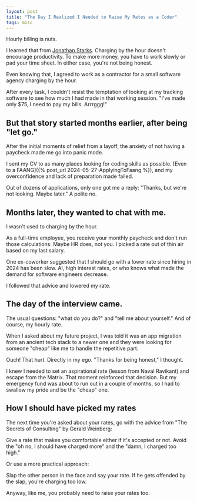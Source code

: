 ```yaml
---
layout: post
title: "The Day I Realized I Needed to Raise My Rates as a Coder"
tags: misc
---
```


Hourly billing is nuts.

I learned that from [Jonathan Starks](https://jonathanstark.com/). Charging by the hour doesn't encourage productivity. To make more money, you have to work slowly or pad your time sheet. In either case, you're not being honest.

Even knowing that, I agreed to work as a contractor for a small software agency charging by the hour.

After every task, I couldn't resist the temptation of looking at my tracking software to see how much I had made in that working session. "I've made only $75, I need to pay my bills. Arrrggg!"

## But that story started months earlier, after being "let go."

After the initial moments of relief from a layoff, the anxiety of not having a paycheck made me go into panic mode.

I sent my CV to as many places looking for coding skills as possible. [Even to a FAANG]({% post_url 2024-05-27-ApplyingToFaang %}), and my overconfidence and lack of preparation made failed.

Out of dozens of applications, only one got me a reply: "Thanks, but we're not looking. Maybe later." A polite no.

## Months later, they wanted to chat with me.

I wasn't used to charging by the hour.

As a full-time employee, you receive your monthly paycheck and don't run those calculations. Maybe HR does, not you. I picked a rate out of thin air based on my last salary.

One ex-coworker suggested that I should go with a lower rate since hiring in 2024 has been slow. AI, high interest rates, or who knows what made the demand for software engineers decrease.

I followed that advice and lowered my rate.

## The day of the interview came.

The usual questions: "what do you do?" and "tell me about yourself." And of course, my hourly rate.

When I asked about my future project, I was told it was an app migration from an ancient tech stack to a newer one and they were looking for someone "cheap" like me to handle the repetitive part.

Ouch! That hurt. Directly in my ego. "Thanks for being honest," I thought.

I knew I needed to set an aspirational rate (lesson from Naval Ravikant) and escape from the Matrix. That moment reinforced that decision. But my emergency fund was about to run out in a couple of months, so I had to swallow my pride and be the "cheap" one.

## How I should have picked my rates

The next time you're asked about your rates, go with the advice from "The Secrets of Consulting" by Gerald Weinberg:

Give a rate that makes you comfortable either if it's accepted or not. Avoid the "oh no, I should have charged more" and the "damn, I charged too high."

Or use a more practical approach:

Slap the other person in the face and say your rate. If he gets offended by the slap, you're charging too low.

Anyway, like me, you probably need to raise your rates too.
